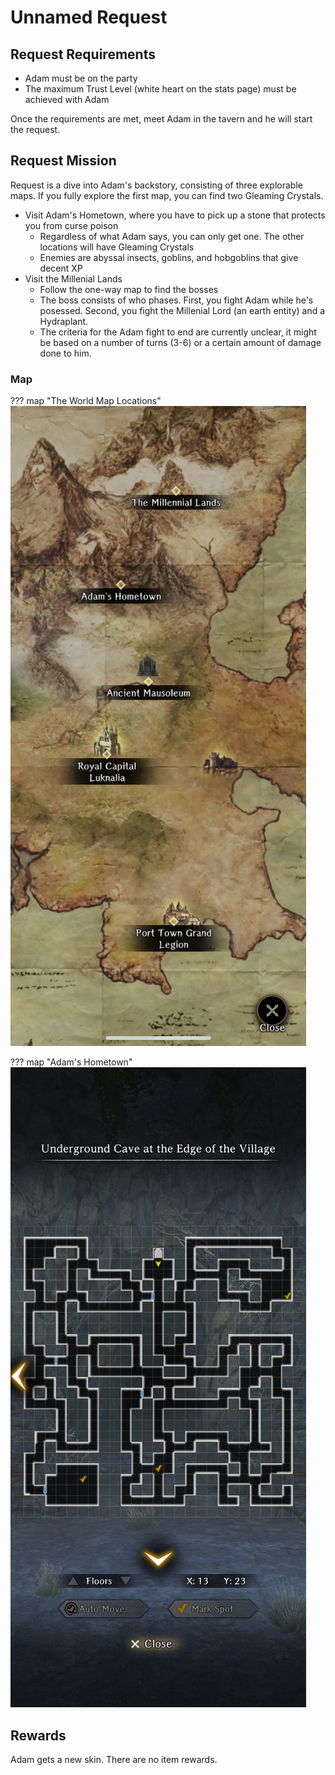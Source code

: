 # Unnamed Request

## Request Requirements

* Adam must be on the party
* The maximum Trust Level (white heart on the stats page) must be achieved with Adam

Once the requirements are met, meet Adam in the tavern and he will start the request.

## Request Mission

Request is a dive into Adam's backstory, consisting of three explorable maps. If you fully explore the first map, you can find two Gleaming Crystals.

* Visit Adam's Hometown, where you have to pick up a stone that protects you from curse poison
    * Regardless of what Adam says, you can only get one. The other locations will have Gleaming Crystals
    * Enemies are abyssal insects, goblins, and hobgoblins that give decent XP
* Visit the Millenial Lands
    * Follow the one-way map to find the bosses
    * The boss consists of who phases. First, you fight Adam while he's posessed. Second, you fight the Millenial Lord (an earth entity) and a Hydraplant.
    * The criteria for the Adam fight to end are currently unclear, it might be based on a number of turns (3-6) or a certain amount of damage done to him.

### Map

??? map "The World Map Locations"
    ![](img/adam-world-map.png)

??? map "Adam's Hometown"
    ![](img/adam-hometown.png)

## Rewards

Adam gets a new skin. There are no item rewards.